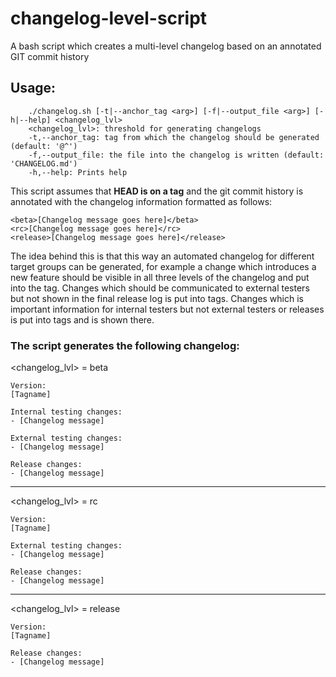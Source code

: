 # changelog-level-script
A bash script which creates a multi-level changelog based on an annotated GIT commit history

## Usage: 
```
    ./changelog.sh [-t|--anchor_tag <arg>] [-f|--output_file <arg>] [-h|--help] <changelog_lvl>
	<changelog_lvl>: threshold for generating changelogs
	-t,--anchor_tag: tag from which the changelog should be generated (default: '@^')
	-f,--output_file: the file into the changelog is written (default: 'CHANGELOG.md')
	-h,--help: Prints help
````

This script assumes that **HEAD is on a tag** and the git commit history is annotated with the changelog information formatted as follows:

```
<beta>[Changelog message goes here]</beta>
<rc>[Changelog message goes here]</rc>
<release>[Changelog message goes here]</release>
```

The idea behind this is that this way an automated changelog for different target groups can be generated, for example a change which introduces a new feature should be visible in all three levels of the changelog and put into the <release> tag. Changes which should be communicated to external testers but not shown in the final release log is put into <rc> tags. Changes which is important information for internal testers but not external testers or releases is put into <beta> tags and is shown there. 

### The script generates the following changelog:

<changelog_lvl> = beta

```
Version:
[Tagname]

Internal testing changes:
- [Changelog message]

External testing changes:
- [Changelog message]

Release changes:
- [Changelog message]
```

---

<changelog_lvl> = rc

```
Version:
[Tagname]

External testing changes:
- [Changelog message]

Release changes:
- [Changelog message]
```

---

<changelog_lvl> = release

```
Version:
[Tagname]

Release changes:
- [Changelog message]
```